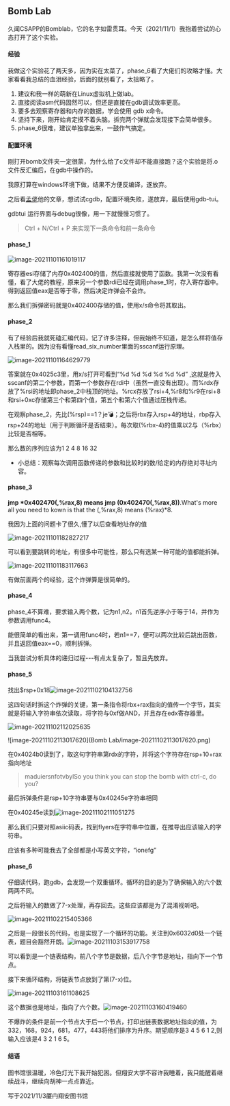 ## Bomb Lab

久闻CSAPP的Bomblab，它的名字如雷贯耳。今天（2021/11/1）我抱着尝试的心态打开了这个实验。

#### 经验

我做这个实验花了两天多，因为实在太菜了，phase_6看了大佬们的攻略才懂。大家看看我总结的血泪经验，后面的就别看了，太拙略了。

1. 建议和我一样的萌新在Linux虚拟机上做lab。
2. 直接阅读asm代码固然可以，但还是直接在gdb调试效率更高。
3. 要多去观察寄存器和内存的数据，学会使用 gdb x命令。
4. 坚持下来，刚开始肯定摸不着头脑。拆完两个弹就会发现接下会简单很多。
5. phase_6很难，建议单独拿出来，一鼓作气搞定。

#### 配置环境

刚打开bomb文件夹一定很蒙，为什么给了c文件却不能直接跑？这个实验是将.o文件反汇编后，在gdb中操作的。

我原打算在windows环境下做，结果不方便反编译，遂放弃。

之后看[孟佬](https://zhuanlan.zhihu.com/p/31269514)他的文章，想试试cgdb，配置环境失败，遂放弃，最后使用gdb-tui。

gdbtui 运行界面与debug很像，用一下就慢慢习惯了。

>  Ctrl + N/Ctrl + P 来实现下一条命令和前一条命令

#### phase_1

![image-20211101161019117](https://raw.githubusercontent.com/RamezesDong/MyCSNotes/main/Notes/BombLab_for_zhihu/image-20211101161019117.png)

寄存器esi存储了内存0x402400的值，然后直接就使用了函数。我第一次没有看懂，看了大佬的教程，原来另一个参数rdi已经在调用phase_1时，存入寄存器中。得到返回值eax是否等于零，然后决定炸弹会不会炸。

那么我们拆弹密码就是0x402400存储的值，使用x/s命令将其取出。

#### phase_2

有了经验后我就死磕汇编代码，记了许多注释，但我始终不知道，是怎么样将值存入栈里的。因为没有看懂read_six_number里面的sscanf运行原理。

![image-20211101164629779](https://raw.githubusercontent.com/RamezesDong/MyCSNotes/main/Notes/BombLab_for_zhihu/image-20211101164629779.png)

答案就在0x4025c3里，用x/s打开可看到“%d %d %d %d %d %d” ,这就是传入sscanf的第二个参数，而第一个参数存在rdi中（虽然一直没有出现）。而%rdx存放了%rsi的地址即phase_2中栈顶的地址。%rcx存放了rsi+4,%r8和%r9在rsi+8和rsi+0xc存储第三个和第四个值，第五个和第六个值通过压栈传递。

在观察phase_2，先比(%rsp)==1？je:bomb:；之后将rbx存入rsp+4的地址，rbp存入rsp+24的地址（用于判断循环是否结束）。每次取(%rbx-4)的值乘以2与（%rbx）比较是否相等。

那么数的序列应该为1 2 4 8 16 32

- 小总结：观察每次调用函数传递的参数和比较时的数/给定的内存绝对寻址内容。

#### phase_3

**jmp *0x402470(,%rax,8) means jmp (0x402470(,%rax,8))**.What's more all you need to kown is that the (,%rax,8) means (%rax)*8. 

我因为上面的问题卡了很久,懂了以后查看地址存的值

![image-20211101182827217](https://raw.githubusercontent.com/RamezesDong/MyCSNotes/main/Notes/BombLab_for_zhihu/image-20211101182827217.png)

可以看到要跳转的地址，有很多中可能性，那么只有选某一种可能的值都能拆弹。

![image-20211101183117663](https://raw.githubusercontent.com/RamezesDong/MyCSNotes/main/Notes/BombLab_for_zhihu/image-20211101183117663.png)

有做前面两个的经验，这个炸弹算是很简单的。

#### phase_4

phase_4不算难，要求输入两个数，记为n1,n2。n1首先逆序小于等于14，并作为参数调用func4。

能很简单的看出来，第一调用func4时，若n1==7，便可以两次比较后跳出函数，并且返回值eax==0，顺利拆弹。

当我尝试分析具体的递归过程---有点太复杂了，暂且先放弃。



#### phase_5

找出$rsp+0x18![image-20211102104132756](https://raw.githubusercontent.com/RamezesDong/MyCSNotes/main/Notes/BombLab_for_zhihu/image-20211102104132756.png)

这四句话时拆这个炸弹的关键，第一条指令将rbx+rax指向的值传一个字节，其实就是将输入字符串依次读取，将字符与0xf做AND，并且存在edx寄存器里。

![image-20211102112025635](https://raw.githubusercontent.com/RamezesDong/MyCSNotes/main/Notes/BombLab_for_zhihu/image-20211102112025635.png)

![image-20211102113017620](Bomb Lab/image-20211102113017620.png)

在0x4024b0读到了，取这句字符串第rdx的字符，并将这个字符存在rsp+10+rax指向地址

> maduiersnfotvbylSo you think you can stop the bomb with ctrl-c, do you?

最后拆弹条件是rsp+10字符串要与0x40245e字符串相同

在0x40245e读到![image-20211102111051275](https://raw.githubusercontent.com/RamezesDong/MyCSNotes/main/Notes/BombLab_for_zhihu/image-20211102111051275.png)

那么我们只要对照asiic码表，找到flyers在字符串中位置，在推导出应该输入的字符串。

应该有多种可能我去了全部都是小写英文字符，“ionefg”

#### phase_6

仔细读代码，跑gdb，会发现一个双重循环。循环的目的是为了确保输入的六个数两两不同。

之后将输入的数做了7-x处理，再存回去。这些应该都是为了混淆视听吧。

![image-20211102215405366](https://raw.githubusercontent.com/RamezesDong/MyCSNotes/main/Notes/BombLab_for_zhihu/image-20211102215405366.png)

之后是一段很长的代码，也是实现了一个循环的功能。关注到0x6032d0处一个链表，题目会豁然开朗。![image-20211103153917758](https://raw.githubusercontent.com/RamezesDong/MyCSNotes/main/Notes/BombLab_for_zhihu/image-20211103153917758.png)

可以看到是一个链表结构，前八个字节是数据，后八个字节是地址，指向下一个节点。

接下来循环结构，将链表节点放到了第(7-x)位。

![image-20211103161108625](https://raw.githubusercontent.com/RamezesDong/MyCSNotes/main/Notes/BombLab_for_zhihu/image-20211103161108625.png)

这个数据也是地址，指向了六个数。![image-20211103160419460](https://raw.githubusercontent.com/RamezesDong/MyCSNotes/main/Notes/BombLab_for_zhihu/image-20211103160419460.png)

不爆炸的条件是前一个节点大于后一个节点，打印出链表数据地址指向的值，为332，168，924，681，477，443将他们排序为升序。期望顺序是3 4 5 6 1 2,则输入应该是4 3 2 1 6 5。

#### 结语

图书馆很温暖，冷色灯光下我开始犯困。但翔安大学不容许我睡着，我只能醒着继续战斗，继续向胡神一点点靠近。

写于2021/11/3~~厦门~~翔安图书馆